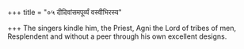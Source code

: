 +++
title = "०५ दीदिवांसमपूर्व्यं वस्वीभिरस्य"

+++
The singers kindle him, the Priest, Agni the Lord of tribes of men,  
     Resplendent and without a peer through his own excellent designs.